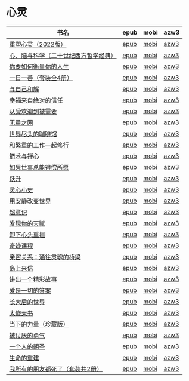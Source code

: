 # 心灵

| 书名 | epub | mobi | azw3 |
| --- | --- | --- | --- |
| [重塑心灵（2022版）](http://ct.dalanmei.com/f/31084289-771228652-15445d) | [epub](http://ct.dalanmei.com/f/31084289-771228652-15445d) | [mobi](http://ct.dalanmei.com/f/31084289-771240511-5f2e32) | [azw3](http://ct.dalanmei.com/f/31084289-771232512-dea235) |
| [心、脑与科学（二十世纪西方哲学经典）](http://ct.dalanmei.com/f/31084289-571709618-f7c306) | [epub](http://ct.dalanmei.com/f/31084289-571709618-f7c306) | [mobi](http://ct.dalanmei.com/f/31084289-572115092-dc4950) | [azw3](http://ct.dalanmei.com/f/31084289-572136208-d8df16) |
| [你要如何衡量你的人生](http://ct.dalanmei.com/f/31084289-571638365-10d2be) | [epub](http://ct.dalanmei.com/f/31084289-571638365-10d2be) | [mobi](http://ct.dalanmei.com/f/31084289-572121104-a6db6e) | [azw3](http://ct.dalanmei.com/f/31084289-572182597-7d8a41) |
| [一日一善（套装全4册）](http://ct.dalanmei.com/f/31084289-571543116-142d6c) | [epub](http://ct.dalanmei.com/f/31084289-571543116-142d6c) | [mobi](http://ct.dalanmei.com/f/31084289-571813112-d6326d) | [azw3](http://ct.dalanmei.com/f/31084289-572196501-f1864c) |
| [与自己和解](http://ct.dalanmei.com/f/31084289-571547152-bcb66f) | [epub](http://ct.dalanmei.com/f/31084289-571547152-bcb66f) | [mobi](http://ct.dalanmei.com/f/31084289-571816096-af1c56) | [azw3](http://ct.dalanmei.com/f/31084289-572198043-97b72e) |
| [幸福来自绝对的信任](http://ct.dalanmei.com/f/31084289-571555823-c51f26) | [epub](http://ct.dalanmei.com/f/31084289-571555823-c51f26) | [mobi](http://ct.dalanmei.com/f/31084289-571910077-260863) | [azw3](http://ct.dalanmei.com/f/31084289-572203219-da675d) |
| [从受欢迎到被需要](http://ct.dalanmei.com/f/31084289-571563245-4f640d) | [epub](http://ct.dalanmei.com/f/31084289-571563245-4f640d) | [mobi](http://ct.dalanmei.com/f/31084289-572014954-8ad994) | [azw3](http://ct.dalanmei.com/f/31084289-571911246-30ac44) |
| [无量之网](http://ct.dalanmei.com/f/31084289-571610672-d1e9ca) | [epub](http://ct.dalanmei.com/f/31084289-571610672-d1e9ca) | [mobi](http://ct.dalanmei.com/f/31084289-571735490-fb0f1f) | [azw3](http://ct.dalanmei.com/f/31084289-571913807-0e9c77) |
| [世界尽头的咖啡馆](http://ct.dalanmei.com/f/31084289-571607282-84d438) | [epub](http://ct.dalanmei.com/f/31084289-571607282-84d438) | [mobi](http://ct.dalanmei.com/f/31084289-571736253-4ba679) | [azw3](http://ct.dalanmei.com/f/31084289-571914353-c16ebb) |
| [和繁重的工作一起修行](http://ct.dalanmei.com/f/31084289-571594698-97c199) | [epub](http://ct.dalanmei.com/f/31084289-571594698-97c199) | [mobi](http://ct.dalanmei.com/f/31084289-572123595-a2d5ef) | [azw3](http://ct.dalanmei.com/f/31084289-571982262-0f9b40) |
| [箭术与禅心](http://ct.dalanmei.com/f/31084289-571593989-38e266) | [epub](http://ct.dalanmei.com/f/31084289-571593989-38e266) | [mobi](http://ct.dalanmei.com/f/31084289-572128506-c6d7a1) | [azw3](http://ct.dalanmei.com/f/31084289-571985754-643694) |
| [如果世事总能得偿所愿](http://ct.dalanmei.com/f/31084289-571531456-7bc92d) | [epub](http://ct.dalanmei.com/f/31084289-571531456-7bc92d) | [mobi](http://ct.dalanmei.com/f/31084289-571797702-feb853) | [azw3](http://ct.dalanmei.com/f/31084289-571988379-4d3437) |
| [跃升](http://ct.dalanmei.com/f/31084289-571531621-d92608) | [epub](http://ct.dalanmei.com/f/31084289-571531621-d92608) | [mobi](http://ct.dalanmei.com/f/31084289-571798324-0125d1) | [azw3](http://ct.dalanmei.com/f/31084289-571988604-4bd615) |
| [灵心小史](http://ct.dalanmei.com/f/31084289-571539725-f4bd97) | [epub](http://ct.dalanmei.com/f/31084289-571539725-f4bd97) | [mobi](http://ct.dalanmei.com/f/31084289-571807470-41798d) | [azw3](http://ct.dalanmei.com/f/31084289-571992413-a40514) |
| [用安静改变世界](http://ct.dalanmei.com/f/31084289-571548719-30b5e4) | [epub](http://ct.dalanmei.com/f/31084289-571548719-30b5e4) | [mobi](http://ct.dalanmei.com/f/31084289-571820245-c73049) | [azw3](http://ct.dalanmei.com/f/31084289-572058871-8709f9) |
| [超意识](http://ct.dalanmei.com/f/31084289-571549296-d71d81) | [epub](http://ct.dalanmei.com/f/31084289-571549296-d71d81) | [mobi](http://ct.dalanmei.com/f/31084289-571827829-5e6234) | [azw3](http://ct.dalanmei.com/f/31084289-572064964-79d793) |
| [发现你的天赋](http://ct.dalanmei.com/f/31084289-571558359-b7d640) | [epub](http://ct.dalanmei.com/f/31084289-571558359-b7d640) | [mobi](http://ct.dalanmei.com/f/31084289-571917588-f34e11) | [azw3](http://ct.dalanmei.com/f/31084289-572075233-c73ccd) |
| [卸下心头重担](http://ct.dalanmei.com/f/31084289-571559094-316dc2) | [epub](http://ct.dalanmei.com/f/31084289-571559094-316dc2) | [mobi](http://ct.dalanmei.com/f/31084289-571919826-c63306) | [azw3](http://ct.dalanmei.com/f/31084289-572076472-5302d7) |
| [奇迹课程](http://ct.dalanmei.com/f/31084289-571586241-531f16) | [epub](http://ct.dalanmei.com/f/31084289-571586241-531f16) | [mobi](http://ct.dalanmei.com/f/31084289-571732772-55b87c) | [azw3](http://ct.dalanmei.com/f/31084289-571848040-343b70) |
| [亲密关系：通往灵魂的桥梁](http://ct.dalanmei.com/f/31084289-571581377-04ffdf) | [epub](http://ct.dalanmei.com/f/31084289-571581377-04ffdf) | [mobi](http://ct.dalanmei.com/f/31084289-571737108-af840a) | [azw3](http://ct.dalanmei.com/f/31084289-571862361-cf78f1) |
| [岛上来信](http://ct.dalanmei.com/f/31084289-571588571-4e681f) | [epub](http://ct.dalanmei.com/f/31084289-571588571-4e681f) | [mobi](http://ct.dalanmei.com/f/31084289-571737934-c49b86) | [azw3](http://ct.dalanmei.com/f/31084289-571868081-680b7a) |
| [讲出一个精彩故事](None) | [epub](None) | [mobi](None) | [azw3](None) |
| [爱是一切的答案](http://ct.dalanmei.com/f/31084289-571517693-9fde2e) | [epub](http://ct.dalanmei.com/f/31084289-571517693-9fde2e) | [mobi](http://ct.dalanmei.com/f/31084289-571778349-66478d) | [azw3](http://ct.dalanmei.com/f/31084289-571877275-835b71) |
| [长大后的世界](None) | [epub](None) | [mobi](None) | [azw3](None) |
| [太傻天书](None) | [epub](None) | [mobi](None) | [azw3](None) |
| [当下的力量（珍藏版）](http://ct.dalanmei.com/f/31084289-571423614-332f11) | [epub](http://ct.dalanmei.com/f/31084289-571423614-332f11) | [mobi](http://ct.dalanmei.com/f/31084289-571782305-452092) | [azw3](http://ct.dalanmei.com/f/31084289-571883450-853587) |
| [被讨厌的勇气](http://ct.dalanmei.com/f/31084289-571423971-816c4d) | [epub](http://ct.dalanmei.com/f/31084289-571423971-816c4d) | [mobi](http://ct.dalanmei.com/f/31084289-571782620-522b5c) | [azw3](http://ct.dalanmei.com/f/31084289-571883714-07bec1) |
| [一个人的朝圣](None) | [epub](None) | [mobi](None) | [azw3](None) |
| [生命的重建](http://ct.dalanmei.com/f/31084289-571454302-4b0a11) | [epub](http://ct.dalanmei.com/f/31084289-571454302-4b0a11) | [mobi](http://ct.dalanmei.com/f/31084289-571787602-b2a23e) | [azw3](http://ct.dalanmei.com/f/31084289-571887867-1cc48d) |
| [我所有的朋友都死了（套装共2册）](http://ct.dalanmei.com/f/31084289-571456574-47ef33) | [epub](http://ct.dalanmei.com/f/31084289-571456574-47ef33) | [mobi](http://ct.dalanmei.com/f/31084289-571788953-093a4a) | [azw3](http://ct.dalanmei.com/f/31084289-571893580-d47766) |
